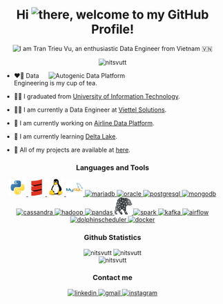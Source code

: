 <h1 align="center">
    Hi <img src="https://github.com/UtkarshPathrabe/UtkarshPathrabe/blob/main/assets/wave.gif" height="26" alt="there">, welcome to my GitHub Profile!
</h1>

<p align='center' style='margin: 16px 4px 8px;'>
    <img src="https://readme-typing-svg.herokuapp.com?font=Fira+Code&color=54A6FF&pause=0&center=true&vCenter=true&multiline=true&width=720&height=70&lines=I+am+Tran+Trieu+Vu,;an+enthusiastic+Data+Engineer+from+Vietnam+🇻🇳" alt="I am Tran Trieu Vu, an enthusiastic Data Engineer from Vietnam 🇻🇳" />
</p>

<p align="center"> 
    <img src="https://komarev.com/ghpvc/?username=nitsvutt&label=Profile%20views&color=0e75b6&style=flat" alt="nitsvutt" />
<!--     <img src="https://img.shields.io/github/stars/nitsvutt?label=Stars" alt="stars"> -->
</p>

<img align="right" title="Autogenic Data Platform" alt="Autogenic Data Platform" width="400" src="https://media.licdn.com/dms/image/D4E12AQEE6REf-vVcMQ/article-inline_image-shrink_400_744/0/1668981838186?e=1690416000&v=beta&t=5PSTZWq1AuZ7FwXD8vTQcIe1X9WJNuA7JxkeTthWhag">

<p>

- ❤️‍🔥 Data Engineering is my cup of tea.
    
- 🧑‍🎓 I graduated from [University of Information Technology](https://www.uit.edu.vn).
    
- 👨‍💻 I am currently a Data Engineer at [Viettel Solutions](https://solutions.viettel.vn/vi).

- 🔭 I am currently working on [Airline Data Platform](https://github.com/nitsvutt/airline-data-platform).

- 🌱 I am currently learning [Delta Lake](https://delta.io/).

- 📝 All of my projects are available at [here](https://github.com/nitsvutt?tab=repositories).
    
</p>

<h3 align="center">Languages and Tools</h3>

<p align="center">
    <a href="https://www.python.org" target="_blank" rel="noreferrer">
        <img src="https://raw.githubusercontent.com/devicons/devicon/master/icons/python/python-original.svg" title="Python" alt="python" width="40" height="40"/>
    </a>
    <a href="https://www.scala-lang.org" target="_blank" rel="noreferrer">
        <img src="https://raw.githubusercontent.com/devicons/devicon/master/icons/scala/scala-original.svg" title="Scala" alt="scala" width="40" height="40"/>
    </a>
    <a href="https://www.linux.org/" target="_blank" rel="noreferrer">
        <img src="https://raw.githubusercontent.com/devicons/devicon/master/icons/linux/linux-original.svg" title="Linux" alt="linux" width="40" height="40"/>
    </a>
    <a href="https://www.mysql.com/" target="_blank" rel="noreferrer">
        <img src="https://raw.githubusercontent.com/devicons/devicon/master/icons/mysql/mysql-original-wordmark.svg" title="MySQL" alt="mysql" width="40" height="40"/>
    </a>
    <a href="https://mariadb.org/" target="_blank" rel="noreferrer">
        <img src="https://mariadb.com/wp-content/uploads/2019/11/mariadb-logo-vert_blue-transparent-600x489.png" title="MariaDB" alt="mariadb" width="40" height="40"/>
    </a>
    <a href="https://www.oracle.com/" target="_blank" rel="noreferrer">
        <img src="https://companieslogo.com/img/orig/4716.T-d53d3071.png?t=1603005248" title="Oracle" alt="oracle" height="38"/>
    </a>
    <a href="https://www.postgresql.org" target="_blank" rel="noreferrer">
        <img src="https://www.postgresql.org/media/img/about/press/elephant.png" title="PostgreSQL" alt="postgresql" width="40" height="40"/>
    </a>
    <a href="https://www.mongodb.com/" target="_blank" rel="noreferrer">
        <img src="https://cdn.icon-icons.com/icons2/2415/PNG/512/mongodb_original_logo_icon_146424.png" title="MongoDB" alt="mongodb" width="40" height="40"/>
    </a>
    <a href="https://cassandra.apache.org/" target="_blank" rel="noreferrer">
        <img src="https://www.vectorlogo.zone/logos/apache_cassandra/apache_cassandra-icon.svg" title="Apache Cassandra" alt="cassandra" width="40" height="40"/>
    </a>
    <a href="https://hadoop.apache.org/" target="_blank" rel="noreferrer">
        <img src="https://www.vectorlogo.zone/logos/apache_hadoop/apache_hadoop-icon.svg" title="Apache Hadoop" alt="hadoop" width="40" height="40"/>
    </a>
    <a href="https://pandas.pydata.org/" target="_blank" rel="noreferrer">
        <img src="https://pandas.pydata.org/static/img/pandas_mark.svg" title="Pandas" alt="pandas" width="40" height="40" />
    </a>
    <a href="https://www.pola.rs/" target="_blank" rel="noreferrer">
        <img src="https://raw.githubusercontent.com/pola-rs/polars-static/master/logos/polars-logo-dark.svg" title="Pollars" alt="pollars" width="40" height="40" />
    </a>
    <a href="https://spark.apache.org/" target="_blank" rel="noreferrer">
        <img src="https://cdn.icon-icons.com/icons2/2699/PNG/512/apache_spark_logo_icon_170560.png" title="Apache Spark" alt="spark" width="40" height="40" />
    </a>
    <a href="https://kafka.apache.org/" target="_blank" rel="noreferrer">
        <img src="https://www.vectorlogo.zone/logos/apache_kafka/apache_kafka-icon.svg" title="Apache Kafka" alt="kafka" width="40" height="40"/>
    </a>
    <a href="https://airflow.apache.org/" target="_blank" rel="noreferrer">
        <img src="https://lh3.googleusercontent.com/P-RLru4O6beYhy-pzomD5Ujry9oCSNhdMNGyDV09SENhFKTGqBns8M0UJaM1tklpWzQm1KlTgmIFjVYaZCLoMA" title="Apache Airflow" alt="airflow" width="38" height="38"/>
    </a>
    <a href="https://dolphinscheduler.apache.org/" target="_blank" rel="noreferrer">
        <img src="https://qph.cf2.quoracdn.net/main-thumb-t-7549904-100-pbdeeosihzjeevwgfzmjbargkmjowveu.jpeg" title="Apache DolphinScheduler" alt="dolphinscheduler" height="40" />
    </a>
    <a href="https://www.docker.com/" target="_blank" rel="noreferrer">
        <img src="https://www.docker.com/wp-content/uploads/2022/03/Moby-logo.png.webp" title="Docker" alt="docker" height="38" />
    </a>
</p>

<h3 align="center">Github Statistics</h3>

<p align="center">
    <img width="400" height="200" src="https://github-readme-stats.vercel.app/api?username=nitsvutt&show_icons=true&locale=en" alt="nitsvutt"/>
    <img width="280" height="200" src="https://github-readme-stats.vercel.app/api/top-langs?username=nitsvutt&show_icons=true&locale=en&layout=compact" alt="nitsvutt" />
    <br>
    <img height="200" src="https://github-readme-streak-stats.herokuapp.com/?user=nitsvutt&" alt="nitsvutt" />
</p>

<h3 align="center">Contact me</h3>

<p align="center">
    <a href="https://linkedin.com/in/nitsvutt" target="_blank" rel="noreferrer">
        <img src="https://cdn-icons-png.flaticon.com/512/174/174857.png" title="Linkedin" alt="linkedin" height="28" />
    </a>
    <a href="mailto:nitsvutt@gmail.com" target="_blank" rel="noreferrer">
        <img src="https://upload.wikimedia.org/wikipedia/commons/thumb/7/7e/Gmail_icon_%282020%29.svg/2560px-Gmail_icon_%282020%29.svg.png" title="Gmail" alt="gmail" height="28" />
    </a>
    <a href="https://instagram.com/nitsvutt" target="_blank" rel="noreferrer">
        <img src="https://raw.githubusercontent.com/rahuldkjain/github-profile-readme-generator/master/src/images/icons/Social/instagram.svg" title="Instagram" alt="instagram" height="28" />
    </a>
</p>
